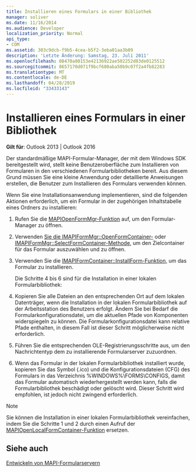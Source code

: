 ```yaml
---
title: Installieren eines Formulars in einer Bibliothek
manager: soliver
ms.date: 11/16/2014
ms.audience: Developer
localization_priority: Normal
api_type:
- COM
ms.assetid: 303c9dcb-f9b5-4cea-b5f2-3eba01aa3b09
description: 'Letzte Änderung: Samstag, 23. Juli 2011'
ms.openlocfilehash: 08470a80153e42136922ae502252d83de0125512
ms.sourcegitcommit: 8657170d071f9bcf680aba50b9c07f2a4fb82283
ms.translationtype: MT
ms.contentlocale: de-DE
ms.lasthandoff: 04/28/2019
ms.locfileid: "33433143"
---
```

# <a name="installing-a-form-into-a-library"></a>Installieren eines Formulars in einer Bibliothek

  
  
**Gilt für**: Outlook 2013 | Outlook 2016 
  
Der standardmäßige MAPI-Formular-Manager, der mit dem Windows SDK bereitgestellt wird, stellt keine Benutzeroberfläche zum Installieren von Formularen in den verschiedenen Formularbibliotheken bereit. Aus diesem Grund müssen Sie eine kleine Anwendung oder detaillierte Anweisungen erstellen, die Benutzer zum Installieren des Formulars verwenden können.
  
Wenn Sie eine Installationsanwendung implementieren, sind die folgenden Aktionen erforderlich, um ein Formular in der zugehörigen Inhaltstabelle eines Ordners zu installieren:
  
1. Rufen Sie die [MAPIOpenFormMgr-Funktion](mapiopenformmgr.md) auf, um den Formular-Manager zu öffnen. 
    
2. Verwenden [Sie die IMAPIFormMgr::OpenFormContainer-](imapiformmgr-openformcontainer.md) oder [IMAPIFormMgr::SelectFormContainer-Methode,](imapiformmgr-selectformcontainer.md) um den Zielcontainer für das Formular auszuwählen und zu öffnen. 
    
3. Verwenden Sie die [IMAPIFormContainer::InstallForm-Funktion,](imapiformcontainer-installform.md) um das Formular zu installieren. 
    
    Die Schritte 4 bis 6 sind für die Installation in einer lokalen Formularbibliothek:
    
4. Kopieren Sie alle Dateien an den entsprechenden Ort auf dem lokalen Datenträger, wenn die Installation in der lokalen Formularbibliothek auf der Arbeitsstation des Benutzers erfolgt. Ändern Sie bei Bedarf die Formularkonfigurationsdatei, um die aktuellen Pfade von Komponenten widerspiegeln zu können. Die Formularkonfigurationsdatei kann relative Pfade enthalten, in diesem Fall ist dieser Schritt möglicherweise nicht erforderlich.
    
5. Führen Sie die entsprechenden OLE-Registrierungsschritte aus, um den Nachrichtentyp dem zu installierende Formularserver zuzuordnen.
    
6. Wenn das Formular in der lokalen Formularbibliothek installiert wurde, kopieren Sie das Symbol (.ico) und die Konfigurationsdateien (CFG) des Formulars in das Verzeichnis %WINDOWS%\FORMS\CONFIGS, damit das Formular automatisch wiederhergestellt werden kann, falls die Formularbibliothek beschädigt oder gelöscht wird. Dieser Schritt wird empfohlen, ist jedoch nicht zwingend erforderlich.
    
> [!NOTE]
> Sie können die Installation in einer lokalen Formularbibliothek vereinfachen, indem Sie die Schritte 1 und 2 durch einen Aufruf der [MAPIOpenLocalFormContainer-Funktion](mapiopenlocalformcontainer.md) ersetzen. 
  
## <a name="see-also"></a>Siehe auch



[Entwickeln von MAPI-Formularservern](developing-mapi-form-servers.md)

